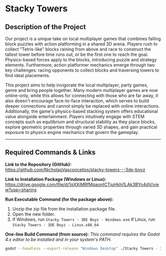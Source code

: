 # Stacky Towers

## Description of the Project

Our project is a unique take on local multiplayer games that combines falling block puzzles with action platforming in a shared 3D arena. Players rush to collect "Tetris-like" blocks raining from above and race to construct the tallest tower before time runs out, or be the first one to reach the goal. Physics-based forces apply to the blocks, introducing puzzle and strategy elements. Furthermore, action platformer mechanics emerge through two key challenges: racing opponents to collect blocks and traversing towers to find ideal placements.

This project aims to help invigorate the local multiplayer, party games, genre and bring people together. Many modern multiplayer games are now online-only, while this allows for connecting with those who are far away, it also doesn't encourage face-to-face interaction, which serves to build deeper connections and cannot simply be replaced with online interactions. Additionally, the game's physics-based stacking system offers educational value alongside entertainment. Players intuitively engage with STEM concepts such as equilibrium and structural stability as they place blocks, explore geometric properties through varied 3D shapes, and gain practical exposure to physics engine mechanics that govern the gameplay.

---

## Required Commands & Links

**Link to the Repository (GitHub):**
https://github.com/NicholasVasconcellos/stacky-towers---3de-boyz

**Link to Installation Package (Windows or Linux):**
https://drive.google.com/file/d/1qXXiMRfMqaontCTjuHkhj1LAk3BYo4dV/view?usp=sharing

**Run Executable Command (for the package above):**
1.  Unzip the zip file from the installation package file.
2.  Open the new folder.
3.  If Windows, run `Stacky Towers - 3DE Boyz - Windows.exe`
    If Linux, run `Stacky Towers - 3DE Boyz - Linux.x86_64`

**One-line Build Command (from source):**
*This command requires the Godot 4.x editor to be installed and in your system's PATH.*
```bash
godot --headless --export-release "Windows Desktop" ./Stacky Towers - 3DE Boyz - Windows.exe